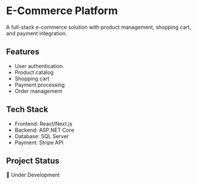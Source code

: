 # E-Commerce Platform

A full-stack e-commerce solution with product management, shopping cart, and payment integration.

## Features
- User authentication
- Product catalog
- Shopping cart
- Payment processing
- Order management

## Tech Stack
- Frontend: React/Next.js
- Backend: ASP.NET Core
- Database: SQL Server
- Payment: Stripe API

## Project Status
🚧 Under Development
